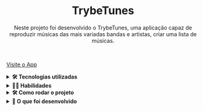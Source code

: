 <!-- Olá, Tryber!
Esse é apenas um arquivo inicial para o README do seu projeto.
É essencial que você preencha esse documento por conta própria, ok?
Não deixe de usar nossas dicas de escrita de README de projetos, e deixe sua criatividade brilhar!
:warning: IMPORTANTE: você precisa deixar nítido:
- quais arquivos/pastas foram desenvolvidos por você; 
- quais arquivos/pastas foram desenvolvidos por outra pessoa estudante;
- quais arquivos/pastas foram desenvolvidos pela Trybe.
-->

<!-- Olá, Tryber!
Esse é apenas um arquivo inicial para o README do seu projeto.
É essencial que você preencha esse documento por conta própria, ok?
Não deixe de usar nossas dicas de escrita de README de projetos, e deixe sua criatividade brilhar!
:warning: IMPORTANTE: você precisa deixar nítido:
- quais arquivos/pastas foram desenvolvidos por você; 
- quais arquivos/pastas foram desenvolvidos por outra pessoa estudante;
- quais arquivos/pastas foram desenvolvidos pela Trybe.
-->

<h1 align="center">TrybeTunes</h1>


  <p align="center">Neste projeto foi desenvolvido o TrybeTunes, uma aplicação capaz de reproduzir músicas das mais variadas bandas e artistas, criar uma lista de músicas.
  </p>
<br>

[Visite o App](https://project-trybetunes-theta.vercel.app/)

<details>
  <summary><strong>🛠 Tecnologias utilizadas</strong></summary><br />
### 🛠 Tecnologias

As seguintes ferramentas foram usadas na construção do projeto:

- [TailWind CSS](https://tailwindcss.com/)
- [React](https://legacy.reactjs.org/docs/getting-started.html)
- [VSCode](https://developer.mozilla.org/pt-BR/docs/Web/JavaScript)
- [Figma](https://www.figma.com/)
 
</details>


<details>
  <summary><strong>🧑‍💻 Habilidades</strong></summary><br />
### 🧑‍💻 As seguintes habilidades foram necessárias para realização desse projeto:

 - Fazer requisições e consumir dados vindos de uma API;

 - Utilizar os ciclos de vida de um componente React;

 - Utilizar a função setState de forma a garantir que um determinado código só é executado após o estado ser atualizado

 - Utilizar o componente BrowserRouter corretamente;

 - Criar rotas, mapeando o caminho da URL com o componente correspondente, via Route;

 - Utilizar o Switch do React Router;

 - Criar links de navegação na aplicação com o componente Link;

  
</details>

<details>
  <summary><strong>🛠 Como rodar o projeto</strong></summary><br />

 1 - Clone o repositório
  
 2 - Instale as dependências:
   - `npm install`
  
 3 - Inicialize o projeto:
   - `npm start`
  
 4 - Acessar no Browser:
   - `http://localhost:3000`
 
</details>


<details>
  <summary><strong>🏪 O que foi desenvolvido</strong></summary><br />
<h1 align="center">
  <img alt="trybetunes" title="#Trybetunes" src="./images/trybewarts.png" />
</h1>
  
</details>
